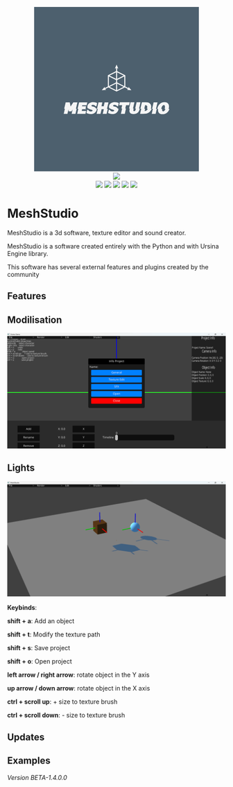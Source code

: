 <p align="center">
  <img src="meshstudio_logo.png">
  <br>
  <img src="https://img.shields.io/badge/Version-1.4.0.0-green?style=for-the-badge">
  <br>
  <img src="https://img.shields.io/badge/Author-Creator754915-blue?style=flat-square">
  <img src="https://img.shields.io/badge/Open%20Source-Yes-darkgreen?style=flat-square">
  <img src="https://img.shields.io/badge/Maintained%3F-Yes-lightblue?style=flat-square">
  <img src="https://img.shields.io/badge/Written%20In-Python-darkcyan?style=flat-square">
  <img src="https://hits.seeyoufarm.com/api/count/incr/badge.svg?url=https%3A%2F%2Fgithub.com%2FCreator754915%2FMeshStudio&title=Visitors&edge_flat=false"/></a>
</p>

# MeshStudio
MeshStudio is a 3d software, texture editor and sound creator.

MeshStudio is a software created entirely with the Python and with Ursina Engine library.

This software has several external features and plugins created by the community

## Features

<h2>Modilisation</h2>

<img src="Features/general.png">

<h2>Lights</h2>

<img src="Features/lights.png">

**Keybinds**:

  **shift + a**: Add an object
  
  **shift + t**: Modify the texture path
  
  **shift + s**: Save project
  
  **shift + o**: Open project

  **left arrow / right arrow**: rotate object in the Y axis

  **up arrow / down arrow**: rotate object in the X axis

  **ctrl + scroll up**: + size to texture brush
  
  **ctrl + scroll down**: - size to texture brush

## Updates

## Examples


*Version BETA-1.4.0.0*
